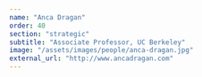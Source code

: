 ```yaml
---
name: "Anca Dragan"
order: 40
section: "strategic"
subtitle: "Associate Professor, UC Berkeley"
image: "/assets/images/people/anca-dragan.jpg"
external_url: "http://www.ancadragan.com"
---
```

